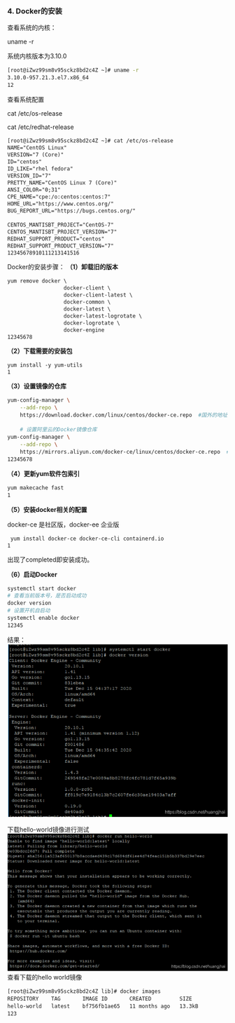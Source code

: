 ### 4. Docker的安装

查看系统的内核：

uname -r

系统内核版本为3.10.0

```sh
[root@iZwz99sm8v95sckz8bd2c4Z ~]# uname -r
3.10.0-957.21.3.el7.x86_64
12
```

查看系统配置

cat /etc/os-release

cat /etc/redhat-release

```shell
[root@iZwz99sm8v95sckz8bd2c4Z ~]# cat /etc/os-release
NAME="CentOS Linux"
VERSION="7 (Core)"
ID="centos"
ID_LIKE="rhel fedora"
VERSION_ID="7"
PRETTY_NAME="CentOS Linux 7 (Core)"
ANSI_COLOR="0;31"
CPE_NAME="cpe:/o:centos:centos:7"
HOME_URL="https://www.centos.org/"
BUG_REPORT_URL="https://bugs.centos.org/"

CENTOS_MANTISBT_PROJECT="CentOS-7"
CENTOS_MANTISBT_PROJECT_VERSION="7"
REDHAT_SUPPORT_PRODUCT="centos"
REDHAT_SUPPORT_PRODUCT_VERSION="7"
12345678910111213141516
```

Docker的安装步骤：
**（1）卸载旧的版本**

```shell
yum remove docker \
                  docker-client \
                  docker-client-latest \
                  docker-common \
                  docker-latest \
                  docker-latest-logrotate \
                  docker-logrotate \
                  docker-engine
12345678
```

**（2）下载需要的安装包**

```shell
yum install -y yum-utils
1
```

**（3）设置镜像的仓库**

```bash
yum-config-manager \
    --add-repo \
    https://download.docker.com/linux/centos/docker-ce.repo  #国外的地址
    
    # 设置阿里云的Docker镜像仓库
yum-config-manager \
    --add-repo \
    https://mirrors.aliyun.com/docker-ce/linux/centos/docker-ce.repo  #国外的地址
12345678
```

**（4）更新yum软件包索引**

```bash
yum makecache fast
1
```

**（5）安装docker相关的配置**

docker-ce 是社区版，docker-ee 企业版

```shell
 yum install docker-ce docker-ce-cli containerd.io
1
```

出现了completed即安装成功。

**（6）启动Docker**

```bash
systemctl start docker
# 查看当前版本号，是否启动成功
docker version
# 设置开机自启动
systemctl enable docker
12345
```

结果：
![在这里插入图片描述](004Docker的安装.assets/watermark,type_ZmFuZ3poZW5naGVpdGk,shadow_10,text_aHR0cHM6Ly9ibG9nLmNzZG4ubmV0L2h1YW5namhhaQ==,size_16,color_FFFFFF,t_70-20231006214937069.png)

下载hello-world镜像进行测试
![在这里插入图片描述](004Docker的安装.assets/watermark,type_ZmFuZ3poZW5naGVpdGk,shadow_10,text_aHR0cHM6Ly9ibG9nLmNzZG4ubmV0L2h1YW5namhhaQ==,size_16,color_FFFFFF,t_70-20231006214937121.png)
查看下载的hello world镜像

```bash
[root@iZwz99sm8v95sckz8bd2c4Z lib]# docker images
REPOSITORY    TAG       IMAGE ID       CREATED         SIZE
hello-world   latest    bf756fb1ae65   11 months ago   13.3kB
123
```